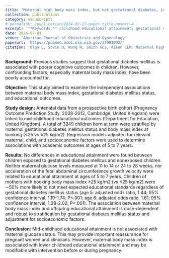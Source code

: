 ```yaml
---
title: "Maternal high body mass index, but not gestational diabetes, is associated with poorer educational attainment in mid-childhood"
collection: publications
category: manuscripts
# permalink: /publication/2024-02-17-paper-title-number-4
excerpt: '**Keywords:** childhood educational attainment; gestational diabetes mellitus; maternal obesity; pregnancy glucose; school performance'
date: 2024-07-01
venue: 'American Journal of Obstetrics and Gynecology'
paperurl: 'https://pubmed.ncbi.nlm.nih.gov/37981092/'
citation: 'Olga L, Sovio U, Wong H, Smith GCS, Aiken CEM. Maternal high body mass index, but not gestational diabetes, is associated with poorer educational attainment in mid-childhood. Am J Obstet Gynecol. 2024 Jul;231(1):120.e1-120.e9. doi: 10.1016/j.ajog.2023.11.1227. Epub 2023 Nov 21. PMID: 37981092.'
---
```


**Background:** Previous studies suggest that gestational diabetes mellitus is associated with poorer cognitive outcomes in children. However, confounding factors, especially maternal body mass index, have been poorly accounted for.

**Objective:** This study aimed to examine the independent associations between maternal body mass index, gestational diabetes mellitus status, and educational outcomes.

**Study design:** Antenatal data from a prospective birth cohort (Pregnancy Outcome Prediction Study, 2008-2012, Cambridge, United Kingdom) were linked to mid-childhood educational outcomes (Department for Education, United Kingdom). A total of 3249 children born at term were stratified by maternal gestational diabetes mellitus status and body mass index at booking (<25 vs ≥25 kg/m2). Regression models adjusted for relevant maternal, child, and socioeconomic factors were used to determine associations with academic outcomes at ages of 5 to 7 years.

**Results:** No differences in educational attainment were found between children exposed to gestational diabetes mellitus and nonexposed children. Neither maternal glucose levels measured at 11 to 14 or 24 to 28 weeks, nor acceleration of the fetal abdominal circumference growth velocity were related to educational attainment at ages of 5 to 7 years. Children of mothers with booking body mass index ≥25 kg/m2 (vs <25 kg/m2) were ∼50% more likely to not meet expected educational standards regardless of gestational diabetes mellitus status (age 5: adjusted odds ratio, 1.44; 95% confidence interval, 1.19-1.74; P<.001; age 6: adjusted odds ratio, 1.61; 95% confidence interval, 1.28-2.02; P<.001). The association between maternal body mass index and offspring educational attainment is dose-dependent and robust to stratification by gestational diabetes mellitus status and adjustment for socioeconomic factors.

**Conclusion:** Mid-childhood educational attainment is not associated with maternal glucose status. This may provide important reassurance for pregnant women and clinicians. However, maternal body mass index is associated with lower childhood educational attainment and may be modifiable with intervention before or during pregnancy.